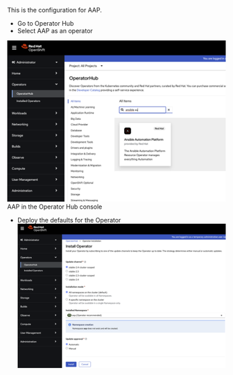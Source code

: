 
This is the configuration for AAP.

- Go to Operator Hub
- Select AAP as an operator 

![Browser](https://github.com/SimonDelord/Red-Hat-Developer-Hub/blob/main/AAP-Configuration/images/AAP-in-Operator-Hub.png)
AAP in the Operator Hub console

- Deploy the defaults for the Operator
![Browser](https://github.com/SimonDelord/Red-Hat-Developer-Hub/blob/main/AAP-Configuration/images/Deploy-AAP-Operator.png)

